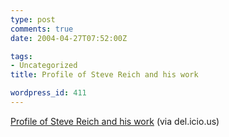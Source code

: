 ```yaml
---
type: post
comments: true
date: 2004-04-27T07:52:00Z

tags:
- Uncategorized
title: Profile of Steve Reich and his work

wordpress_id: 411
---
```


[Profile of Steve Reich and his work](http://www.classicalnotes.net/columns/reich.html) (via del.icio.us)
